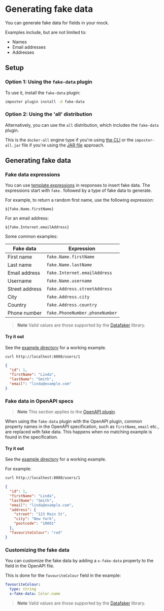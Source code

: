 # Generating fake data

You can generate fake data for fields in your mock.

Examples include, but are not limited to:

* Names
* Email addresses
* Addresses

## Setup

### Option 1: Using the `fake-data` plugin

To use it, install the `fake-data` plugin:

```bash
imposter plugin install -d fake-data
```

### Option 2: Using the 'all' distribution

Alternatively, you can use the `all` distribution, which includes the `fake-data` plugin.

This is the `docker-all` engine type if you're using [the CLI](./run_imposter_cli.md) or the `imposter-all.jar` file if you're using the [JAR file](./run_imposter_jar.md) approach.

## Generating fake data

### Fake data expressions

You can use [template expressions](./templates.md) in responses to insert fake data. The expressions start with `fake.` followed by a type of fake data to generate.

For example, to return a random first name, use the following expression:

    ${fake.Name.firstName}

For an email address:

    ${fake.Internet.emailAddress}

Some common examples:

| Fake data      | Expression                     |
|----------------|--------------------------------|
| First name     | `fake.Name.firstName`          |
| Last name      | `fake.Name.lastName`           |
| Email address  | `fake.Internet.emailAddress`   |
| Username       | `fake.Name.username`           |
| Street address | `fake.Address.streetAddress`   |
| City           | `fake.Address.city`            |
| Country        | `fake.Address.country`         |
| Phone number   | `fake.PhoneNumber.phoneNumber` |

> **Note**
> Valid values are those supported by the [Datafaker](https://github.com/datafaker-net/datafaker) library.

#### Try it out

See the [example directory](https://github.com/outofcoffee/imposter/blob/main/examples/rest/fake-data) for a working example.

```bash
curl http://localhost:8080/users/1
```

```json
{
  "id": 1,
  "firstName": "Linda",
  "lastName": "Smith",
  "email": "linda@example.com"
}
```

### Fake data in OpenAPI specs

> **Note**
> This section applies to the [OpenAPI plugin](openapi_plugin.md).

When using the `fake-data` plugin with the OpenAPI plugin, common property names in the OpenAPI specification, such as `firstName`, `email` etc., are replaced with fake data. This happens when no matching example is found in the specification.

#### Try it out

See the [example directory](https://github.com/outofcoffee/imposter/blob/main/examples/openapi/fake-data) for a working example.

For example:

```bash
curl http://localhost:8080/users/1
```

```json
{
  "id": 1,
  "firstName": "Linda",
  "lastName": "Smith",
  "email": "linda@example.com",
  "address": {
    "street": "123 Main St",
    "city": "New York",
    "postcode": "10001"
  },
  "favouriteColour": "red"
}
```

### Customizing the fake data

You can customize the fake data by adding a `x-fake-data` property to the field in the OpenAPI file.

This is done for the `favouriteColour` field in the example:

```yaml
favouriteColour:
  type: string
  x-fake-data: Color.name
```

> **Note**
> Valid values are those supported by the [Datafaker](https://github.com/datafaker-net/datafaker) library.
